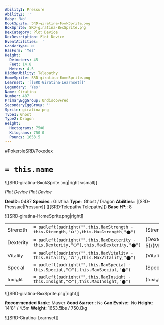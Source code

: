 ```yaml
---
Ability1: Pressure
Ability2: ''
Baby: 'No'
BookSprite: SRD-giratina-BookSprite.png
BoxSprite: SRD-giratina-BoxSprite.png
DexCategory: Plot Device
DexDescription: Plot Device
EventAbilities: ''
GenderType: N
HasForm: 'Yes'
Height:
  Deimeters: 45
  Feet: 14.8
  Meters: 4.5
HiddenAbility: Telepathy
HomeSprite: SRD-giratina-HomeSprite.png
Learnset: '[[SRD-Giratina-Learnset]]'
Legendary: 'Yes'
Name: Giratina
Number: 487
PrimaryEggGroup: Undiscovered
SecondaryEggGroup: ''
Sprite: giratina.png
Type1: Ghost
Type2: Dragon
Weight:
  Hectograms: 7500
  Kilograms: 750.0
  Pounds: 1653.5
---
```


#PokeroleSRD/Pokedex

# `= this.name`

![[SRD-giratina-BookSprite.png|right wsmall]]

*Plot Device*
*Plot Device*

**DexID**:: 0487
**Species**:: Giratina
**Type**:: Ghost / Dragon
**Abilities**:: [[SRD-Pressure|Pressure]] ([[SRD-Telepathy|Telepathy]])
**Base HP**:: 8

![[SRD-giratina-HomeSprite.png|right]]

|           |                                                                                        |                                          |
| --------- | -------------------------------------------------------------------------------------- | ---------------------------------------- |
| Strength  | `= padleft(padright("",this.MaxStrength - this.Strength,"⭘"),this.MaxStrength,"⬤")`    | (Strength::6)/(MaxStrength::6)   |
| Dexterity | `= padleft(padright("",this.MaxDexterity - this.Dexterity,"⭘"),this.MaxDexterity,"⬤")` | (Dexterity:: 5)/(MaxDexterity::5) |
| Vitality  | `= padleft(padright("",this.MaxVitality - this.Vitality,"⭘"),this.MaxVitality,"⬤")`    | (Vitality::7)/(MaxVitality::7)   |
| Special   | `= padleft(padright("",this.MaxSpecial - this.Special,"⭘"),this.MaxSpecial,"⬤")`       | (Special::6)/(MaxSpecial::6)     |
| Insight   | `= padleft(padright("",this.MaxInsight - this.Insight,"⭘"),this.MaxInsight,"⬤")`       | (Insight::7)/(MaxInsight::7)     |

![[SRD-giratina-BoxSprite.png|right]]

**Recommended Rank**:: Master
**Good Starter**:: No
**Can Evolve**:: No
**Height**: 14'8" / 4.5m
**Weight**: 1653.5lbs / 750.0kg

![[SRD-Giratina-Learnset]]